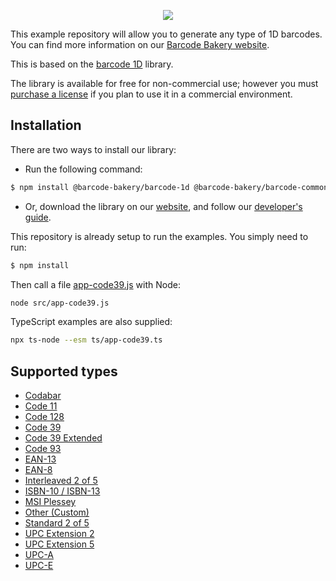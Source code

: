 <p align="center"><a href="https://www.barcodebakery.com" target="_blank">
    <img src="https://www.barcodebakery.com/images/BCG-Logo-SQ-GitHub.svg">
</a></p>

This example repository will allow you to generate any type of 1D barcodes. You can find more information on our [Barcode Bakery website][1].

This is based on the [barcode 1D][2] library.

The library is available for free for non-commercial use; however you must [purchase a license][3] if you plan to use it in a commercial environment.

## Installation

There are two ways to install our library:

- Run the following command:

```bash
$ npm install @barcode-bakery/barcode-1d @barcode-bakery/barcode-common
```

- Or, download the library on our [website][4], and follow our [developer's guide][5].

This repository is already setup to run the examples. You simply need to run:

```bash
$ npm install
```

Then call a file [app-code39.js][26] with Node:

```bash
node src/app-code39.js
```

TypeScript examples are also supplied:

```bash
npx ts-node --esm ts/app-code39.ts
```

## Supported types

- [Codabar][6]
- [Code 11][7]
- [Code 128][8]
- [Code 39][9]
- [Code 39 Extended][10]
- [Code 93][11]
- [EAN-13][12]
- [EAN-8][13]
- [Interleaved 2 of 5][16]
- [ISBN-10 / ISBN-13][17]
- [MSI Plessey][18]
- [Other (Custom)][19]
- [Standard 2 of 5][21]
- [UPC Extension 2][22]
- [UPC Extension 5][23]
- [UPC-A][24]
- [UPC-E][25]

[1]: https://www.barcodebakery.com
[2]: https://github.com/barcode-bakery/barcode-nodejs-1d/
[3]: https://www.barcodebakery.com/en/purchase
[4]: https://www.barcodebakery.com/en/download
[5]: https://www.barcodebakery.com/en/docs/nodejs/guide
[6]: https://www.barcodebakery.com/en/docs/nodejs/barcode/codabar/api
[7]: https://www.barcodebakery.com/en/docs/nodejs/barcode/code11/api
[8]: https://www.barcodebakery.com/en/docs/nodejs/barcode/code128/api
[9]: https://www.barcodebakery.com/en/docs/nodejs/barcode/code39/api
[10]: https://www.barcodebakery.com/en/docs/nodejs/barcode/code39extended/api
[11]: https://www.barcodebakery.com/en/docs/nodejs/barcode/code93/api
[12]: https://www.barcodebakery.com/en/docs/nodejs/barcode/ean13/api
[13]: https://www.barcodebakery.com/en/docs/nodejs/barcode/ean8/api
[16]: https://www.barcodebakery.com/en/docs/nodejs/barcode/i25/api
[17]: https://www.barcodebakery.com/en/docs/nodejs/barcode/isbn/api
[18]: https://www.barcodebakery.com/en/docs/nodejs/barcode/msi/api
[19]: https://www.barcodebakery.com/en/docs/nodejs/barcode/othercode/api
[21]: https://www.barcodebakery.com/en/docs/nodejs/barcode/s25/api
[22]: https://www.barcodebakery.com/en/docs/nodejs/barcode/upcext2/api
[23]: https://www.barcodebakery.com/en/docs/nodejs/barcode/upcext5/api
[24]: https://www.barcodebakery.com/en/docs/nodejs/barcode/upca/api
[25]: https://www.barcodebakery.com/en/docs/nodejs/barcode/upce/api
[26]: https://github.com/barcode-bakery/example-nodejs-1d/blob/master/src/app-code39.js
